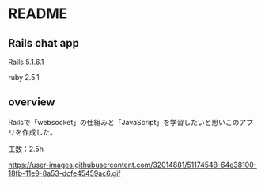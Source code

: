 # README

## Rails chat app
Rails 5.1.6.1 

ruby 2.5.1

## overview
Railsで「websocket」の仕組みと「JavaScript」を学習したいと思いこのアプリを作成した。

工数：2.5h

https://user-images.githubusercontent.com/32014881/51174548-64e38100-18fb-11e9-8a53-dcfe45459ac6.gif
